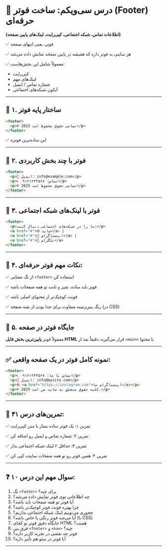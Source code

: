 # 📩 درس سی‌ویکم: ساخت فوتر (Footer) حرفه‌ای

**(اطلاعات تماس، شبکه اجتماعی، کپی‌رایت، لینک‌های پایین صفحه)**

✅ فوتر، یعنی انتهای صفحه

✅ هر سایتی یه فوتر داره که همیشه در پایین صفحه نمایش داده می‌شه

✅ معمولاً شامل این بخش‌هاست:

* کپی‌رایت
* لینک‌های مهم
* شماره تماس / ایمیل
* آیکون شبکه‌های اجتماعی

---

## 📌 ۱. ساختار پایه فوتر

```html
<footer>
  <p>© 2025 تمامی حقوق محفوظ است</p>
</footer>
```

✅ این ساده‌ترین فوتره

---

## 📌 ۲. فوتر با چند بخش کاربردی

```html
<footer>
  <p>📧 ایمیل: info@example.com</p>
  <p>📞 تماس: ۰۹۱۲۱۲۳۴۵۶۷</p>
  <p>© 2025 تمامی حقوق محفوظ است</p>
</footer>
```

---

## 📌 ۳. فوتر با لینک‌های شبکه اجتماعی

```html
<footer>
  <p>ما را در شبکه‌های اجتماعی دنبال کنید:</p>
  <a href="#">🌐 سایت</a> |
  <a href="#">📸 اینستاگرام</a> |
  <a href="#">💬 تلگرام</a>
</footer>
```

---

## 📌 ۴. نکات مهم فوتر حرفه‌ای:

✅ از تگ معنایی `<footer>` استفاده کن

✅ فوتر باید ساده، تمیز و ثابت تو همه صفحات باشه

✅ فونت کوچیک‌تر از محتوای اصلی باشه

✅ رنگ پس‌زمینه متفاوت برای جدا بودن از بقیه صفحه (در CSS)

---

## 📌 ۵. جایگاه فوتر در صفحه

معمولاً فوتر **پایین‌ترین بخش فایل HTML** قرار می‌گیره، دقیقاً بعد از `<main>` یا محتوا

---

## ✅ نمونه کامل فوتر در یک صفحه واقعی:

```html
<footer>
  <p>📞 تماس با ما: ۰۹۱۲۱۲۳۴۵۶۷</p>
  <p>📧 ایمیل: info@mysite.com</p>
  <p>🌐 <a href="https://instagram.com">اینستاگرام ما</a></p>
  <p>© 2025 کلیه حقوق متعلق به سایت من است.</p>
</footer>
```

---

## 🧪 تمرین‌های درس ۳۱:

✅ تمرین ۱: یک فوتر ساده بساز با متن کپی‌رایت

✅ تمرین ۲: شماره تماس و ایمیل رو اضافه کن

✅ تمرین ۳: حداقل ۲ لینک شبکه اجتماعی بذار

✅ تمرین ۴: همین فوتر رو تو همه صفحات سایتت کپی کن

---

## ❓ ۱۰ سوال مهم این درس:

1. تگ `<footer>` برای چیه؟
2. چه اطلاعاتی توی فوتر نمایش داده می‌شه؟
3. آیا فوتر تو همه صفحات باید باشه؟
4. چرا بهتره فونت فوتر کوچیک‌تر باشه؟
5. چجوری می‌تونیم لینک شبکه اجتماعی بذاریم؟
6. آیا می‌شه فوتر رنگی یا خاص باشه؟ (با CSS)
7. جایگاه دقیق فوتر تو کجای HTML هست؟
8. فرق بین `<footer>` و `<nav>` چیه؟
9. فوتر چه نقشی در تجربه کاربر داره؟
10. آیا فوتر در سئو هم تأثیر داره؟

---
